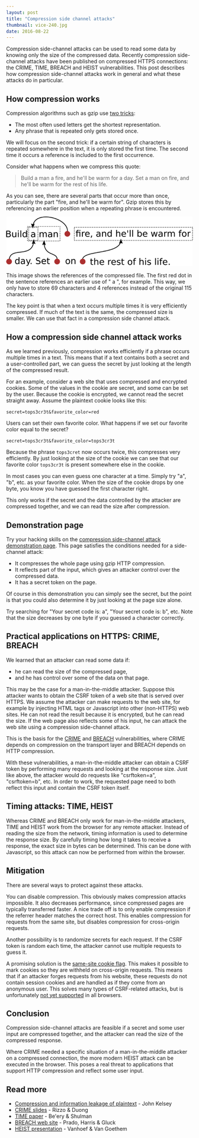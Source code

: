 ```yaml
---
layout: post
title: "Compression side channel attacks"
thumbnail: vice-240.jpg
date: 2016-08-22
---
```


Compression side-channel attacks can be used to read some data by knowing only the size of the compressed data. Recently compression side-channel attacks have been published on compressed HTTPS connections: the CRIME, TIME, BREACH and HEIST vulnerabilities. This post describes how compression side-channel attacks work in general and what these attacks do in particular.

## How compression works

Compression algorithms such as gzip use [two tricks](http://www.codersnotes.com/notes/elegance-of-deflate/):

* The most often used letters get the shortest representation.
* Any phrase that is repeated only gets stored once.

We will focus on the second trick: if a certain string of characters is repeated somewhere in the text, it is only stored the first time. The second time it occurs a reference is included to the first occurrence.

Consider what happens when we compress this quote:

> Build a man a fire, and he'll be warm for a day. Set a man on fire, and he'll be warm for the rest of his life.

As you can see, there are several parts that occur more than once, particularly the part "fire, and he'll be warm for". Gzip stores this by referencing an earlier position when a repeating phrase is encountered.

![In compressed content, earlier text is referenced later on to avoid storing it again.](/images/compression.png)

This image shows the references of the compressed file. The first red dot in the sentence references an earlier use of " a ", for example. This way, we only have to store 69 characters and 4 references instead of the original 115 characters.

The key point is that when a text occurs multiple times it is very efficiently compressed. If much of the text is the same, the compressed size is smaller. We can use that fact in a compression side channel attack.

## How a compression side channel attack works

As we learned previously, compression works efficiently if a phrase occurs multiple times in a text. This means that if a text contains both a secret and a user-controlled part, we can guess the secret by just looking at the length of the compressed result.

For an example, consider a web site that uses compressed and encrypted cookies. Some of the values in the cookie are secret, and some can be set by the user. Because the cookie is encrypted, we cannot read the secret straight away. Assume the plaintext cookie looks like this:

    secret=tops3cr3t&favorite_color=red

Users can set their own favorite color. What happens if we set our favorite color equal to the secret?

    secret=tops3cr3t&favorite_color=tops3cr3t

Because the phrase `tops3cret` now occurs twice, this compresses very efficiently. By just looking at the size of the cookie we can see that our favorite color `tops3cr3t` is present somewhere else in the cookie.

In most cases you can even guess one character at a time. Simply try "a", "b", etc. as your favorite color. When the size of the cookie drops by one byte, you know you have guessed the first character right.

This only works if the secret and the data controlled by the attacker are compressed together, and we can read the size after compression.

## Demonstration page

Try your hacking skills on the [compression side-channel attack demonstration page](http://demo.sjoerdlangkemper.nl/compression.php). This page satisfies the conditions needed for a side-channel attack:

* It compresses the whole page using gzip HTTP compression.
* It reflects part of the input, which gives an attacker control over the compressed data.
* It has a secret token on the page.

Of course in this demonstration you can simply see the secret, but the point is that you could also determine it by just looking at the page size alone.

Try searching for "Your secret code is: a", "Your secret code is: b", etc. Note that the size decreases by one byte if you guessed a character correctly.

## Practical applications on HTTPS: CRIME, BREACH

We learned that an attacker can read some data if:

* he can read the size of the compressed page,
* and he has control over some of the data on that page.

This may be the case for a man-in-the-middle attacker. Suppose this attacker wants to obtain the CSRF token of a web site that is served over HTTPS. We assume the attacker can make requests to the web site, for example by injecting HTML tags or Javascript into other (non-HTTPS) web sites. He can not read the result because it is encrypted, but he can read the size. If the web page also reflects some of his input, he can attack the web site using a compression side-channel attack.

This is the basis for the [CRIME](https://en.wikipedia.org/wiki/CRIME) and [BREACH](https://en.wikipedia.org/wiki/BREACH_(security_exploit)) vulnerabilities, where CRIME depends on compression on the transport layer and BREACH depends on HTTP compression.

With these vulnerabilities, a man-in-the-middle attacker can obtain a CSRF token by performing many requests and looking at the response size. Just like above, the attacker would do requests like "csrftoken=a", "csrftoken=b", etc. In order to work, the requested page need to both reflect this input and contain the CSRF token itself.

## Timing attacks: TIME, HEIST

Whereas CRIME and BREACH only work for man-in-the-middle attackers, TIME and HEIST work from the browser for any remote attacker. Instead of reading the size from the network, timing information is used to determine the response size. By carefully timing how long it takes to receive a response, the exact size in bytes can be determined. This can be done with Javascript, so this attack can now be performed from within the browser.

## Mitigation

There are several ways to protect against these attacks.

You can disable compression. This obviously makes compression attacks impossible. It also decreases performance, since compressed pages are typically transferred faster. A nice trade off is to only enable compression if the referrer header matches the correct host. This enables compression for requests from the same site, but disables compression for cross-origin requests.

Another possibility is to randomize secrets for each request. If the CSRF token is random each time, the attacker cannot use multiple requests to guess it.

A promising solution is the [same-site cookie flag](http://172.16.122.131:4000/2016/04/14/preventing-csrf-with-samesite-cookie-attribute/). This makes it possible to mark cookies so they are withheld on cross-origin requests. This means that if an attacker forges requests from his website, these requests do not contain session cookies and are handled as if they come from an anonymous user. This solves many types of CSRF-related attacks, but is unfortunately [not yet supported](https://www.chromestatus.com/feature/4672634709082112) in all browsers.

## Conclusion

Compression side-channel attacks are feasible if a secret and some user input are compressed together, and the attacker can read the size of the compressed response.

Where CRIME needed a specific situation of a man-in-the-middle attacker on a compressed connection, the more modern HEIST attack can be executed in the browser. This poses a real threat to applications that support HTTP compression and reflect some user input.

## Read more

* [Compression and information leakage of plaintext](/papers/2002/compression-and-information-leakage-of-plaintext-john-kelsey.pdf) - John Kelsey
* [CRIME slides](https://docs.google.com/presentation/d/11eBmGiHbYcHR9gL5nDyZChu_-lCa2GizeuOfaLU2HOU) - Rizzo & Duong
* [TIME paper](https://media.blackhat.com/eu-13/briefings/Beery/bh-eu-13-a-perfect-crime-beery-wp.pdf) - Be'ery & Shulman
* [BREACH web site](http://breachattack.com/) - Prado, Harris & Gluck
* [HEIST presentation](https://www.blackhat.com/docs/us-16/materials/us-16-VanGoethem-HEIST-HTTP-Encrypted-Information-Can-Be-Stolen-Through-TCP-Windows.pdf) - Vanhoef & Van Goethem
